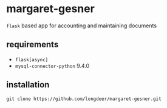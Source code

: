 margaret-gesner
========
``flask`` based app for accounting and maintaining documents

requirements
------------
* ``flask[async]``
* ``mysql-connector-python`` 9.4.0

installation
------------
``git clone https://github.com/longdeer/margaret-gesner.git``
